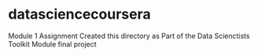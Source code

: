 # datasciencecoursera
Module 1 Assignment
Created this directory as Part of the Data Scienctists Toolkit Module final project
